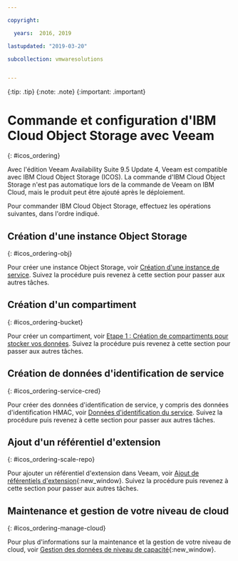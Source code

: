 ```yaml
---

copyright:

  years:  2016, 2019

lastupdated: "2019-03-20"

subcollection: vmwaresolutions


---
```


{:tip: .tip}
{:note: .note}
{:important: .important}

# Commande et configuration d'IBM Cloud Object Storage avec Veeam
{: #icos_ordering}

Avec l'édition Veeam Availability Suite 9.5 Update 4, Veeam est compatible avec IBM Cloud Object Storage (ICOS). La commande d'IBM Cloud Object Storage n'est pas automatique lors de la commande de Veeam on IBM Cloud, mais le produit peut être ajouté après le déploiement.

Pour commander IBM Cloud Object Storage, effectuez les opérations suivantes, dans l'ordre indiqué.

## Création d'une instance Object Storage
{: #icos_ordering-obj}

Pour créer une instance Object Storage, voir [Création d'une instance de service](/docs/services/cloud-object-storage/basics?topic=cloud-object-storage-order-storage#creating-a-new-service-instance). Suivez la procédure puis revenez à cette section pour passer aux autres tâches.

## Création d'un compartiment
{: #icos_ordering-bucket}

Pour créer un compartiment, voir [Etape 1 : Création de compartiments pour stocker vos données](https://cloud.ibm.com/docs/services/cloud-object-storage/basics?topic=cloud-object-storage-getting-started-console-#create-buckets). Suivez la procédure puis revenez à cette section pour passer aux autres tâches.

## Création de données d'identification de service
{: #icos_ordering-service-cred}

Pour créer des données d'identification de service, y compris des données d'identification HMAC, voir [Données d'identification du service](/docs/services/cloud-object-storage/hmac?topic=cloud-object-storage-service-credentials#using-hmac-credentials). Suivez la procédure puis revenez à cette section pour passer aux autres tâches.

## Ajout d'un référentiel d'extension
{: #icos_ordering-scale-repo}

Pour ajouter un référentiel d'extension dans Veeam, voir [Ajout de référentiels d'extension](https://helpcenter.veeam.com/docs/backup/vsphere/sobr_add.html?ver=95u4){:new_window}. Suivez la procédure puis revenez à cette section pour passer aux autres tâches.

## Maintenance et gestion de votre niveau de cloud
{: #icos_ordering-manage-cloud}

Pour plus d'informations sur la maintenance et la gestion de votre niveau de cloud, voir [Gestion des données de niveau de capacité](https://helpcenter.veeam.com/docs/backup/vsphere/capacity_tier_managing_data.html?ver=95u4){:new_window}.
